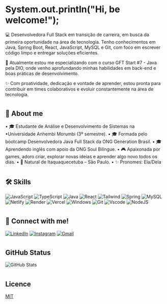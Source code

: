 #
# System.out.println("Hi, be welcome!");

💻 Desenvolvedora Full Stack em transição de carreira, em busca da primeira oportunidade na área de tecnologia. Tenho conhecimentos em Java, Spring Boot, React, JavaScript, MySQL e Git, com foco em escrever código limpo e entregar soluções eficientes.

🚀 Atualmente estou me especializando com o curso GFT Start #7 - Java pela DIO, onde venho aprofundando minhas habilidades em back-end e boas práticas de desenvolvimento.

✨ Com proatividade, dedicação e vontade de aprender, estou pronta para contribuir em times colaborativos e evoluir constantemente na área de tecnologia.

#
## 🚀 About me
• 🎓 Estudante de Análise e Desenvolvimento de Sistemas na •Universidade Anhembi Morumbi (3º semestre).
• 🎓 Formada pelo bootcamp Desenvolvedora Java Full Stack da ONG Generation Brasil.
• 🎓 Aprendendo inglês com apoio da ONG Soul Bilíngue.
• 🎮 Apaixonada por games, adoro criar, explorar novas ideias e aprender algo novo todos os dias.
• 📍 Natural de Itaquaquecetuba – São Paulo.
• ✨ Pronomes: Ela/Dela

#
## 🛠 Skills

![JavaScript](https://img.shields.io/badge/JavaScript-F7DF1E?style=for-the-badge&logo=javascript&logoColor=black)
![TypeScript](https://img.shields.io/badge/TypeScript-007ACC?style=for-the-badge&logo=typescript&logoColor=white)
![Java](https://img.shields.io/badge/java-%23ED8B00.svg?style=for-the-badge&logo=openjdk&logoColor=white)
![React](https://img.shields.io/badge/React-20232A?style=for-the-badge&logo=react&logoColor=61DAFB)
![Tailwind](https://img.shields.io/badge/tailwindcss-%2338B2AC.svg?style=for-the-badge&logo=tailwind-css&logoColor=white)
![Spring](https://img.shields.io/badge/spring-%236DB33F.svg?style=for-the-badge&logo=spring&logoColor=white)
![MySQL](https://img.shields.io/badge/MySQL-00000F?style=for-the-badge&logo=mysql&logoColor=white)
![Netlify](https://img.shields.io/badge/netlify-%23000000.svg?style=for-the-badge&logo=netlify&logoColor=#00C7B7)
![Render](https://img.shields.io/badge/Render-%46E3B7.svg?style=for-the-badge&logo=render&logoColor=white)
![Vercel](https://img.shields.io/badge/vercel-%23000000.svg?style=for-the-badge&logo=vercel&logoColor=white)
![Windows](https://img.shields.io/badge/Windows-000?style=for-the-badge&logo=windows&logoColor=2CA5E0)
![Git](https://img.shields.io/badge/GIT-E44C30?style=for-the-badge&logo=git&logoColor=white)
![Vscode](https://img.shields.io/badge/Vscode-007ACC?style=for-the-badge&logo=visual-studio-code&logoColor=white)
![NodeJS](https://img.shields.io/badge/node.js-6DA55F?style=for-the-badge&logo=node.js&logoColor=white)

#
## 📲 Connect with me!
[![LinkedIn](https://img.shields.io/badge/LinkedIn-0077B5?style=for-the-badge&logo=linkedin&logoColor=white)](https://www.linkedin.com/in/evelyn-santos-devti/)
[![Instagram](https://img.shields.io/badge/-Instagram-%23E4405F?style=for-the-badge&logo=instagram&logoColor=white)](https://www.instagram.com/evelyn.sts__)
[![Gmail](https://img.shields.io/badge/Gmail-333333?style=for-the-badge&logo=gmail&logoColor=red)](mailto:evelyn.santos20032@gmail.com)

#
## GitHub Status

![GitHub Stats](https://github-readme-stats.vercel.app/api?username=EvelynSantos6&theme=transparent&bg_color=000&border_color=30A3DC&show_icons=true&icon_color=30A3DC&title_color=E94D5F&text_color=FFF)

#
## Licence

[MIT](https://choosealicense.com/licenses/mit/)
